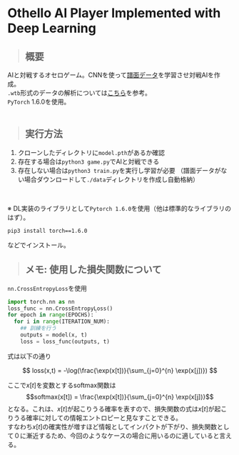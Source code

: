 # Othello AI Player Implemented with Deep Learning
>## 概要
AIと対戦するオセロゲーム。CNNを使って[譜面データ](http://www.ffothello.org/informatique/la-base-wthor)を学習させ対戦AIを作成。<br/>
`.wtb`形式のデータの解析については[こちら](http://hp.vector.co.jp/authors/VA015468/platina/algo/append_a.html)を参考。<br/>
`PyTorch` 1.6.0を使用。<br/><br/>

>## 実行方法
1. クローンしたディレクトリに`model.pth`があるか確認
2. 存在する場合は`python3 game.py`でAIと対戦できる
3. 存在しない場合は`python3 train.py`を実行し学習が必要
（譜面データがない場合ダウンロードして`./data`ディレクトリを作成し自動格納）
<br/>

※ DL実装のライブラリとして`Pytorch 1.6.0`を使用（他は標準的なライブラリのはず）。<br/>

```
pip3 install torch==1.6.0
```
などでインストール。

>## メモ: 使用した損失関数について
`nn.CrossEntropyLoss`を使用
```python
import torch.nn as nn
loss_func = nn.CrossEntropyLoss()
for epoch in range(EPOCHS):｀
  for i in range(ITERATION_NUM):
    ## 訓練を行う
    outputs = model(x, t)
    loss = loss_func(outputs, t)
```
式は以下の通り<br/>

$$
loss(x,t) = -\log(\frac{\exp(x[t])}{\sum_{j=0}^{n} \exp(x[j])})
$$

ここで$x[t]$を変数とするsoftmax関数は<br/>
$$softmax(x[t]) = \frac{\exp(x[t])}{\sum_{j=0}^{n} \exp(x[j])}$$
となる。これは、$x[t]$が起こりうる確率を表すので、損失関数の式は$x[t]$が起こりうる確率に対しての情報エントロピーと見なすことできる。<br/>
すなわち$x[t]$の確実性が増すほど情報としてインパクトが下がり、損失関数として０に漸近するため、今回のようなケースの場合に用いるのに適していると言える。
